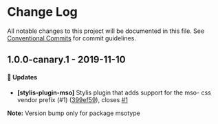 # Change Log

All notable changes to this project will be documented in this file.
See [Conventional Commits](https://conventionalcommits.org) for commit guidelines.

## 1.0.0-canary.1 - 2019-11-10

#### 🚀 Updates

- **[stylis-plugin-mso]** Stylis plugin that adds support for the mso- css vendor prefix (#1) ([399ef59](https://github.com/email-types/email-types/tree/master/packages/msotype/commit/399ef59)), closes [#1](https://github.com/email-types/email-types/tree/master/packages/msotype/issues/1)

**Note:** Version bump only for package msotype
